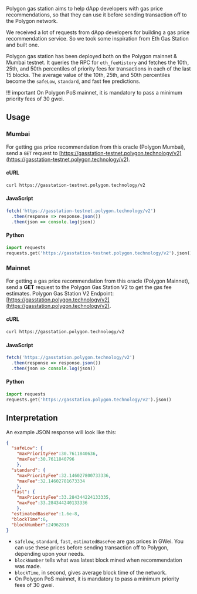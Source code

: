 Polygon gas station aims to help dApp developers with gas price recommendations, so that they can use it before sending transaction off to the Polygon network.

We received a lot of requests from dApp developers for building a gas price recommendation service. So we took some inspiration from Eth Gas Station and built one.

Polygon gas station has been deployed both on the Polygon mainnet & Mumbai testnet. It queries the RPC for `eth_feeHistory` and fetches the 10th, 25th, and 50th percentiles of priority fees for transactions in each of the last 15 blocks. The average value of the 10th, 25th, and 50th percentiles become the `safeLow`, `standard`, and fast fee predictions.

!!! important
    On Polygon PoS mainnet, it is mandatory to pass a minimum priority fees of 30 gwei.

## Usage

### Mumbai

For getting gas price recommendation from this oracle (Polygon Mumbai), send a `GET` request to [https://gasstation-testnet.polygon.technology/v2](https://gasstation-testnet.polygon.technology/v2).

#### cURL

```bash
curl https://gasstation-testnet.polygon.technology/v2
```

#### JavaScript

```javascript
fetch('https://gasstation-testnet.polygon.technology/v2')
  .then(response => response.json())
  .then(json => console.log(json))
```

#### Python

```python
import requests
requests.get('https://gasstation-testnet.polygon.technology/v2').json()
```

### Mainnet

For getting a gas price recommendation from this oracle (Polygon Mainnet), send a **GET** request to the Polygon Gas Station V2 to get the gas fee estimates. Polygon Gas Station V2 Endpoint: [https://gasstation.polygon.technology/v2](https://gasstation.polygon.technology/v2).

#### cURL

```bash
curl https://gasstation.polygon.technology/v2
```

#### JavaScript

```javascript
fetch('https://gasstation.polygon.technology/v2')
  .then(response => response.json())
  .then(json => console.log(json))
```

#### Python

```python
import requests
requests.get('https://gasstation.polygon.technology/v2').json()
```

</TabItem>
</Tabs>

## Interpretation

An example JSON response will look like this:

```json
{
  "safeLow": {
    "maxPriorityFee":30.7611840636,
    "maxFee":30.7611840796
    },
  "standard": {
    "maxPriorityFee":32.146027800733336,
    "maxFee":32.14602781673334
    },
  "fast": {
    "maxPriorityFee":33.284344224133335,
    "maxFee":33.284344240133336
    },
  "estimatedBaseFee":1.6e-8,
  "blockTime":6,
  "blockNumber":24962816
}
```

- `safelow`, `standard`, `fast`, `estimatedBaseFee` are gas prices in GWei. You can use these prices before sending transaction off to Polygon, depending upon your needs.
- `blockNumber` tells what was latest block mined when recommendation was made.
- `blockTime`, in second, gives average block time of the network.
- On Polygon PoS mainnet, it is mandatory to pass a minimum priority fees of 30 gwei.
